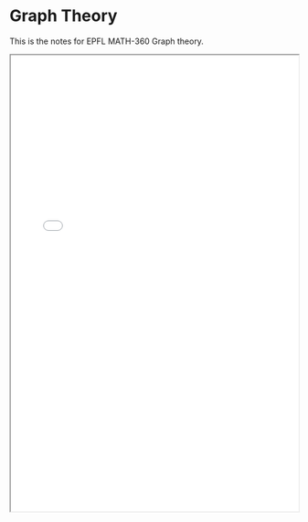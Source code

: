 # Graph Theory

This is the notes for EPFL MATH-360 Graph theory.

<iframe src="/notes/Graph Theory Notes.pdf" width="100%" height="800"></iframe>
